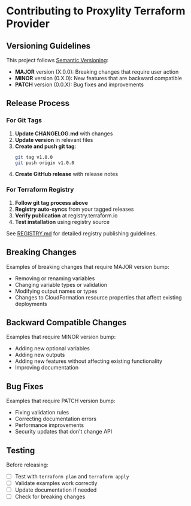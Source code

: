 # Contributing to Proxylity Terraform Provider

## Versioning Guidelines

This project follows [Semantic Versioning](https://semver.org/):

- **MAJOR** version (X.0.0): Breaking changes that require user action
- **MINOR** version (0.X.0): New features that are backward compatible
- **PATCH** version (0.0.X): Bug fixes and improvements

## Release Process

### For Git Tags
1. **Update CHANGELOG.md** with changes
2. **Update version** in relevant files
3. **Create and push git tag**:
   ```bash
   git tag v1.0.0
   git push origin v1.0.0
   ```
4. **Create GitHub release** with release notes

### For Terraform Registry
1. **Follow git tag process above**
2. **Registry auto-syncs** from your tagged releases
3. **Verify publication** at registry.terraform.io
4. **Test installation** using registry source

See [REGISTRY.md](./REGISTRY.md) for detailed registry publishing guidelines.

## Breaking Changes

Examples of breaking changes that require MAJOR version bump:
- Removing or renaming variables
- Changing variable types or validation
- Modifying output names or types
- Changes to CloudFormation resource properties that affect existing deployments

## Backward Compatible Changes

Examples that require MINOR version bump:
- Adding new optional variables
- Adding new outputs
- Adding new features without affecting existing functionality
- Improving documentation

## Bug Fixes

Examples that require PATCH version bump:
- Fixing validation rules
- Correcting documentation errors
- Performance improvements
- Security updates that don't change API

## Testing

Before releasing:
- [ ] Test with `terraform plan` and `terraform apply`
- [ ] Validate examples work correctly
- [ ] Update documentation if needed
- [ ] Check for breaking changes